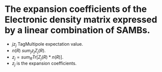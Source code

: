 # The expansion coefficients of the Electronic density matrix expressed by a linear combination of SAMBs.
- $j z_j$ TagMultipole expectation value.
- $n(R) ~ sum_{j} z_j Z_j(R)$.
- $z_j = sum_{R} Tr[Z_j(R)*n(R)]$.
- $z_j$ is the expansion coefficients.